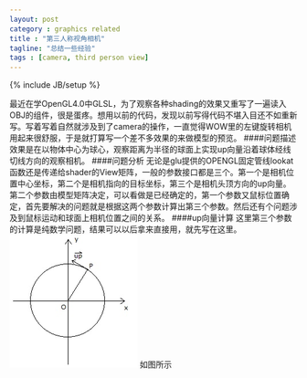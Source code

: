 ```yaml
---
layout: post
category : graphics related
title : "第三人称视角相机"
tagline: "总结一些经验"
tags : [camera, third person view]
---
```

{% include JB/setup %}

最近在学OpenGL4.0中GLSL，为了观察各种shading的效果又重写了一遍读入OBJ的组件，很是蛋疼。想用以前的代码，发现以前写得代码不堪入目还不如重新写。写着写着自然就涉及到了camera的操作，一直觉得WOW里的左键旋转相机用起来很舒服，于是就打算写一个差不多效果的来做模型的预览。
####问题描述
效果是在以物体中心为球心，观察距离为半径的球面上实现up向量沿着球体经线切线方向的观察相机。
####问题分析
无论是glu提供的OPENGL固定管线lookat函数还是传递给shader的View矩阵，一般的参数接口都是三个。第一个是相机位置中心坐标，第二个是相机指向的目标坐标，第三个是相机头顶方向的up向量。第二个参数由模型矩阵决定，可以看做是已经确定的，第一个参数又鼠标位置确定，首先要解决的问题就是根据这两个参数计算出第三个参数。然后还有个问题涉及到鼠标运动和球面上相机位置之间的关系。
####up向量计算
这里第三个参数的计算是纯数学问题，结果可以以后拿来直接用，就先写在这里。
![image](http://github.com/wunf/Wunf.github.io/raw/master/pictures/p1.jpg)
如图所示
